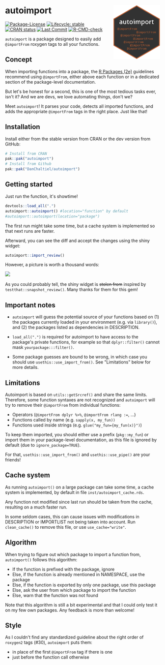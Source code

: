 # autoimport <a href='https://DanChaltiel.github.io/autoimport/'><img src='inst/figures/logo.png' align="right" height="175" /></a>

<!-- badges: start -->

[![Package-License](http://img.shields.io/badge/license-GPL--3-brightgreen.svg?style=flat)](http://www.gnu.org/licenses/gpl-3.0.html) 
[![Lifecycle: stable](https://img.shields.io/badge/lifecycle-stable-brightgreen.svg)](https://lifecycle.r-lib.org/articles/stages.html#stable) 
[![CRAN status](https://www.r-pkg.org/badges/version/autoimport)](https://CRAN.R-project.org/package=autoimport) 
[![Last Commit](https://img.shields.io/github/last-commit/DanChaltiel/autoimport)](https://github.com/DanChaltiel/autoimport)
[![R-CMD-check](https://github.com/DanChaltiel/autoimport/actions/workflows/R-CMD-check.yaml/badge.svg)](https://github.com/DanChaltiel/autoimport/actions/workflows/R-CMD-check.yaml)

<!-- badges: end -->

`autoimport` is a package designed to easily add `@importFrom` roxygen tags to all your functions.


## Concept

When importing functions into a package, the [R Packages (2e)](https://r-pkgs.org/dependencies-in-practice.html#in-code-below-r) guidelines recommend using `@importFrom`, either above each function or in a dedicated section of the package-level documentation.

But let's be honest for a second, this is one of the most tedious tasks ever, isn't it?
And we are devs, we love automating things, don't we?

Meet `autoimport`!
It parses your code, detects all imported functions, and adds the appropriate `@importFrom` tags in the right place. Just like that!


## Installation

Install either from the stable version from CRAN or the dev version from GitHub:

``` r
# Install from CRAN
pak::pak("autoimport")
# Install from Github
pak::pak("DanChaltiel/autoimport")
```


## Getting started

Just run the function, it's showtime!

``` r
devtools::load_all(".")
autoimport::autoimport() #location="function" by default
#autoimport::autoimport(location="package")
```

The first run might take some time, but a cache system is implemented so that next runs are faster.

Afterward, you can see the diff and accept the changes using the shiny widget:

``` r
autoimport::import_review()
```

However, a picture is worth a thousand words:

![](inst/figures/showcase.gif)

As you could probably tell, the shiny widget is ~~stolen from~~ inspired by `testthat::snapshot_review()`. Many thanks for them for this gem!

## Important notes

-   `autoimport` will guess the potential source of your functions based on (1) the packages currently loaded in your environment (e.g. via `library()`), and (2) the packages listed as dependencies in DESCRIPTION.

-   `load_all(".")` is required for autoimport to have access to the package's private functions, for example so that `dplyr::filter()` cannot mask `yourpackage:::filter()`.

-   Some package guesses are bound to be wrong, in which case you should use `usethis::use_import_from()`. See "Limitations" below for more details.


## Limitations

Autoimport is based on `utils::getSrcref()` and share the same limits. Therefore, some function syntaxes are not recognized and `autoimport` will try to remove their `@importFrom` from individual functions:

-   Operators (`@importFrom dplyr %>%`, `@importFrom rlang :=`, ...)
-   Functions called by name (e.g. `sapply(x, my_fun))`
-   Functions used inside strings (e.g. `glue("my_fun={my_fun(x)}")`)

To keep them imported, you should either use a prefix (`pkg::my_fun`) or import them in your package-level documentation, as this file is ignored by default (due to `ignore_package=TRUE`).

For that, `usethis::use_import_from()` and `usethis::use_pipe()` are your friends!

## Cache system

As running `autoimport()` on a large package can take some time, a cache system is implemented, by default in file `inst/autoimport_cache.rds`.

Any function not modified since last run should be taken from the cache, resulting on a much faster run.

In some seldom cases, this can cause issues with modifications in DESCRIPTION or IMPORTLIST not being taken into account. Run `clean_cache()` to remove this file, or use `use_cache="write"`.


## Algorithm

When trying to figure out which package to import a function from, `autoimport()` follows this algorithm:

-   If the function is prefixed with the package, ignore
-   Else, if the function is already mentioned in NAMESPACE, use the package
-   Else, if the function is exported by only one package, use this package
-   Else, ask the user from which package to import the function
-   Else, warn that the function was not found

Note that this algorithm is still a bit experimental and that I could only test it on my few own packages. Any feedback is more than welcome!


## Style

As I couldn't find any standardized guideline about the right order of `roxygen2` tags (#30), `autoimport` puts them:

-   in place of the first `@importFrom` tag if there is one
-   just before the function call otherwise

